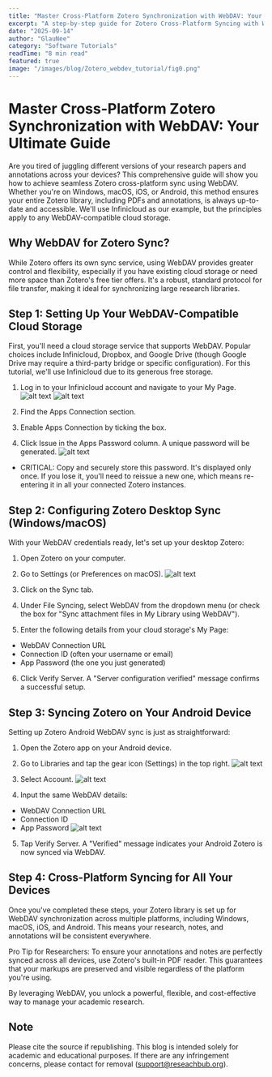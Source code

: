 ```yaml
---
title: "Master Cross-Platform Zotero Synchronization with WebDAV: Your Ultimate Guide"
excerpt: "A step-by-step guide for Zotero Cross-Platform Syncing with WebDAV"
date: "2025-09-14"
author: "GlauNee"
category: "Software Tutorials"
readTime: "8 min read"
featured: true
image: "/images/blog/Zotero_webdev_tutorial/fig0.png"
---
```

# Master Cross-Platform Zotero Synchronization with WebDAV: Your Ultimate Guide
Are you tired of juggling different versions of your research papers and annotations across your devices? This comprehensive guide will show you how to achieve seamless Zotero cross-platform sync using WebDAV. Whether you're on Windows, macOS, iOS, or Android, this method ensures your entire Zotero library, including PDFs and annotations, is always up-to-date and accessible. We'll use Infinicloud as our example, but the principles apply to any WebDAV-compatible cloud storage.

## Why WebDAV for Zotero Sync?
While Zotero offers its own sync service, using WebDAV provides greater control and flexibility, especially if you have existing cloud storage or need more space than Zotero's free tier offers. It's a robust, standard protocol for file transfer, making it ideal for synchronizing large research libraries.

## Step 1: Setting Up Your WebDAV-Compatible Cloud Storage
First, you'll need a cloud storage service that supports WebDAV. Popular choices include Infinicloud, Dropbox, and Google Drive (though Google Drive may require a third-party bridge or specific configuration). For this tutorial, we'll use Infinicloud due to its generous free storage.

1. Log in to your Infinicloud account and navigate to your My Page.
![alt text](/images/blog/Zotero_webdev_tutorial/fig1.png)
![alt text](/images/blog/Zotero_webdev_tutorial/fig2.png)

2. Find the Apps Connection section.

3. Enable Apps Connection by ticking the box.

4. Click Issue in the Apps Password column. A unique password will be generated.
![alt text](/images/blog/Zotero_webdev_tutorial/fig3.png)

- CRITICAL: Copy and securely store this password. It's displayed only once. If you lose it, you'll need to reissue a new one, which means re-entering it in all your connected Zotero instances.

## Step 2: Configuring Zotero Desktop Sync (Windows/macOS)
With your WebDAV credentials ready, let's set up your desktop Zotero:

1. Open Zotero on your computer.

2. Go to Settings (or Preferences on macOS).
![alt text](/images/blog/Zotero_webdev_tutorial/fig4.png)
3. Click on the Sync tab.

4. Under File Syncing, select WebDAV from the dropdown menu (or check the box for "Sync attachment files in My Library using WebDAV").

5. Enter the following details from your cloud storage's My Page:
- WebDAV Connection URL
- Connection ID (often your username or email)
- App Password (the one you just generated)

6. Click Verify Server. A "Server configuration verified" message confirms a successful setup.

## Step 3: Syncing Zotero on Your Android Device
Setting up Zotero Android WebDAV sync is just as straightforward:

1. Open the Zotero app on your Android device.

2. Go to Libraries and tap the gear icon (Settings) in the top right.
![alt text](/images/blog/Zotero_webdev_tutorial/fig6.jpeg)

3. Select Account.
![alt text](/images/blog/Zotero_webdev_tutorial/fig7.jpeg)

4. Input the same WebDAV details:
- WebDAV Connection URL
- Connection ID
- App Password
![alt text](/images/blog/Zotero_webdev_tutorial/fig8.jpeg)

5. Tap Verify Server. A "Verified" message indicates your Android Zotero is now synced via WebDAV.

## Step 4: Cross-Platform Syncing for All Your Devices
Once you've completed these steps, your Zotero library is set up for WebDAV synchronization across multiple platforms, including Windows, macOS, iOS, and Android. This means your research, notes, and annotations will be consistent everywhere.

Pro Tip for Researchers: To ensure your annotations and notes are perfectly synced across all devices, use Zotero's built-in PDF reader. This guarantees that your markups are preserved and visible regardless of the platform you're using.

By leveraging WebDAV, you unlock a powerful, flexible, and cost-effective way to manage your academic research.

## Note
Please cite the source if republishing. This blog is intended solely for academic and educational purposes. If there are any infringement concerns, please contact for removal (support@reseachbub.org).